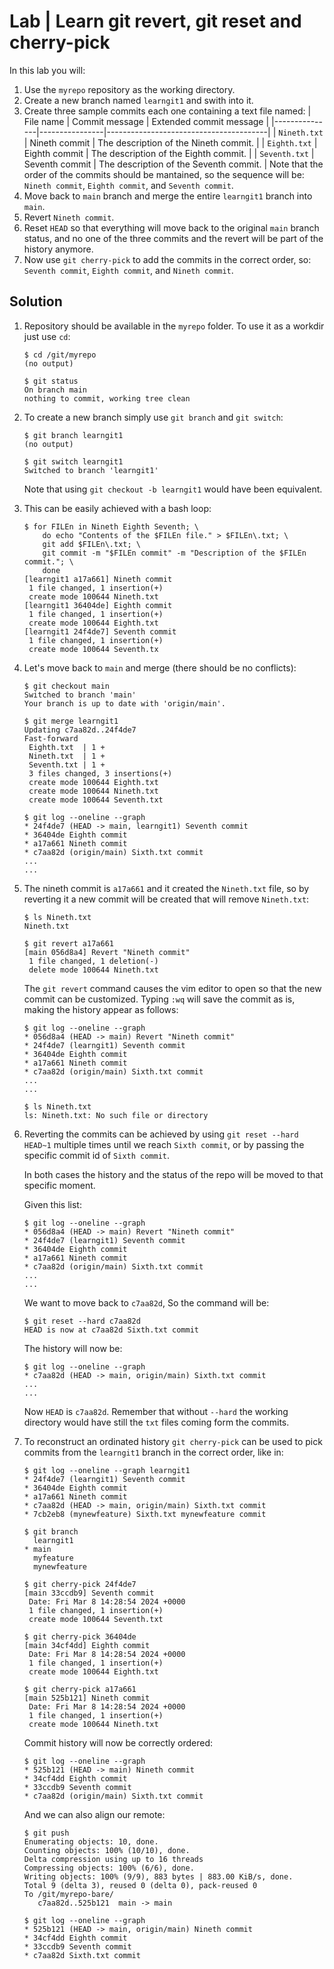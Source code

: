 # Lab | Learn git revert, git reset and cherry-pick

In this lab you will:

1. Use the `myrepo` repository as the working directory.
2. Create a new branch named `learngit1` and swith into it.
3. Create three sample commits each one containing a text file named:
   | File name     | Commit message | Extended commit message                |
   |---------------|----------------|----------------------------------------|
   | `Nineth.txt`  | Nineth commit  | The description of the Nineth commit.  |
   | `Eighth.txt`  | Eighth commit  | The description of the Eighth commit.  |
   | `Seventh.txt` | Seventh commit | The description of the Seventh commit. |
   Note that the order of the commits should be mantained, so the sequence will
   be: `Nineth commit`, `Eighth commit`, and `Seventh commit`.
4. Move back to `main` branch and merge the entire `learngit1` branch into
   `main`.
5. Revert `Nineth commit`.
6. Reset `HEAD` so that everything will move back to the original `main` branch
   status, and no one of the three commits and the revert will be part of the
   history anymore.
7. Now use `git cherry-pick` to add the commits in the correct order, so:
   `Seventh commit`, `Eighth commit`, and `Nineth commit`.

## Solution

1. Repository should be available in the `myrepo` folder. To use it as a workdir
   just use `cd`:

   ```console
   $ cd /git/myrepo
   (no output)

   $ git status
   On branch main
   nothing to commit, working tree clean
   ```

2. To create a new branch simply use `git branch` and `git switch`:

   ```console
   $ git branch learngit1
   (no output)

   $ git switch learngit1
   Switched to branch 'learngit1'
   ```

   Note that using `git checkout -b learngit1` would have been equivalent.

3. This can be easily achieved with a bash loop:

   ```console
   $ for FILEn in Nineth Eighth Seventh; \
       do echo "Contents of the $FILEn file." > $FILEn\.txt; \
       git add $FILEn\.txt; \
       git commit -m "$FILEn commit" -m "Description of the $FILEn commit."; \
       done
   [learngit1 a17a661] Nineth commit
    1 file changed, 1 insertion(+)
    create mode 100644 Nineth.txt
   [learngit1 36404de] Eighth commit
    1 file changed, 1 insertion(+)
    create mode 100644 Eighth.txt
   [learngit1 24f4de7] Seventh commit
    1 file changed, 1 insertion(+)
    create mode 100644 Seventh.tx
   ```

4. Let's move back to `main` and merge (there should be no conflicts):

   ```console
   $ git checkout main
   Switched to branch 'main'
   Your branch is up to date with 'origin/main'.

   $ git merge learngit1
   Updating c7aa82d..24f4de7
   Fast-forward
    Eighth.txt  | 1 +
    Nineth.txt  | 1 +
    Seventh.txt | 1 +
    3 files changed, 3 insertions(+)
    create mode 100644 Eighth.txt
    create mode 100644 Nineth.txt
    create mode 100644 Seventh.txt

   $ git log --oneline --graph
   * 24f4de7 (HEAD -> main, learngit1) Seventh commit
   * 36404de Eighth commit
   * a17a661 Nineth commit
   * c7aa82d (origin/main) Sixth.txt commit
   ...
   ...
   ```

5. The nineth commit is `a17a661` and it created the `Nineth.txt` file, so by
   reverting it a new commit will be created that will remove `Nineth.txt`:

   ```console
   $ ls Nineth.txt
   Nineth.txt

   $ git revert a17a661
   [main 056d8a4] Revert "Nineth commit"
    1 file changed, 1 deletion(-)
    delete mode 100644 Nineth.txt
   ```

   The `git revert` command causes the vim editor to open so that the new
   commit can be customized. Typing `:wq` will save the commit as is, making
   the history appear as follows:

   ```console
   $ git log --oneline --graph
   * 056d8a4 (HEAD -> main) Revert "Nineth commit"
   * 24f4de7 (learngit1) Seventh commit
   * 36404de Eighth commit
   * a17a661 Nineth commit
   * c7aa82d (origin/main) Sixth.txt commit
   ...
   ...

   $ ls Nineth.txt
   ls: Nineth.txt: No such file or directory
   ```

6. Reverting the commits can be achieved by using `git reset --hard HEAD~1`
   multiple times until we reach `Sixth commit`, or by passing the specific
   commit id of `Sixth commit`.

   In both cases the history and the status of the repo will be moved to that
   specific moment.

   Given this list:

   ```console
   $ git log --oneline --graph
   * 056d8a4 (HEAD -> main) Revert "Nineth commit"
   * 24f4de7 (learngit1) Seventh commit
   * 36404de Eighth commit
   * a17a661 Nineth commit
   * c7aa82d (origin/main) Sixth.txt commit
   ...
   ...
   ```

   We want to move back to `c7aa82d`, So the command will be:

   ```console
   $ git reset --hard c7aa82d
   HEAD is now at c7aa82d Sixth.txt commit
   ```

   The history will now be:

   ```console
   $ git log --oneline --graph
   * c7aa82d (HEAD -> main, origin/main) Sixth.txt commit
   ...
   ...
   ```

   Now `HEAD` is `c7aa82d`. Remember that without `--hard` the working directory
   would have still the `txt` files coming form the commits.

7. To reconstruct an ordinated history `git cherry-pick` can be used to pick
   commits from the `learngit1` branch in the correct order, like in:

   ```console
   $ git log --oneline --graph learngit1
   * 24f4de7 (learngit1) Seventh commit
   * 36404de Eighth commit
   * a17a661 Nineth commit
   * c7aa82d (HEAD -> main, origin/main) Sixth.txt commit
   * 7cb2eb8 (mynewfeature) Sixth.txt mynewfeature commit

   $ git branch
     learngit1
   * main
     myfeature
     mynewfeature

   $ git cherry-pick 24f4de7
   [main 33ccdb9] Seventh commit
    Date: Fri Mar 8 14:28:54 2024 +0000
    1 file changed, 1 insertion(+)
    create mode 100644 Seventh.txt

   $ git cherry-pick 36404de
   [main 34cf4dd] Eighth commit
    Date: Fri Mar 8 14:28:54 2024 +0000
    1 file changed, 1 insertion(+)
    create mode 100644 Eighth.txt

   $ git cherry-pick a17a661
   [main 525b121] Nineth commit
    Date: Fri Mar 8 14:28:54 2024 +0000
    1 file changed, 1 insertion(+)
    create mode 100644 Nineth.txt
   ```

   Commit history will now be correctly ordered:

   ```console
   $ git log --oneline --graph
   * 525b121 (HEAD -> main) Nineth commit
   * 34cf4dd Eighth commit
   * 33ccdb9 Seventh commit
   * c7aa82d (origin/main) Sixth.txt commit
   ```

   And we can also align our remote:

   ```console
   $ git push
   Enumerating objects: 10, done.
   Counting objects: 100% (10/10), done.
   Delta compression using up to 16 threads
   Compressing objects: 100% (6/6), done.
   Writing objects: 100% (9/9), 883 bytes | 883.00 KiB/s, done.
   Total 9 (delta 3), reused 0 (delta 0), pack-reused 0
   To /git/myrepo-bare/
      c7aa82d..525b121  main -> main

   $ git log --oneline --graph
   * 525b121 (HEAD -> main, origin/main) Nineth commit
   * 34cf4dd Eighth commit
   * 33ccdb9 Seventh commit
   * c7aa82d Sixth.txt commit
   ```
